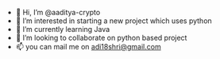 - 👋 Hi, I’m @aaditya-crypto
- 👀 I’m interested in starting a new project which uses python
- 🌱 I’m currently learning Java
- 💞️ I’m looking to collaborate on python based project
- 📫 you can mail me on adi18shri@gmail.com

<!---
aaditya-crypto/aaditya-crypto is a ✨ special ✨ repository because its `README.md` (this file) appears on your GitHub profile.
You can click the Preview link to take a look at your changes.
--->
